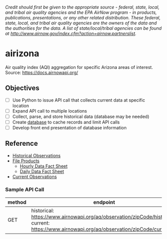 _Credit should first be given to the appropriate source - federal, state, local, and tribal air quality agencies and the EPA AirNow program - in products, publications, presentations, or any other related distribution. These federal, state, local, and tribal air quality agencies are the owners of the data and the authorities for the data. A list of state/local/tribal agencies can be found at http://www.airnow.gov/index.cfm?action=airnow.partnerslist._

# airizona
Air quality index (AQI) aggregation for specific Arizona areas of interest. Source: https://docs.airnowapi.org/

## Objectives
- [ ] Use Python to issue API call that collects current data at specific location
- [ ] Expand API call to multiple locations
- [ ] Collect, parse, and store historical data (database may be needed)
- [ ] Create [database](https://docs.airnowapi.org/faq#:~:text=How%20can%20I%20maintain%20my%20own%20database%20of%20air%20quality%20data%3F) to cache records and limit API calls
- [ ] Develop front end presentation of database information

## Reference
- [Historical Observations](https://docs.airnowapi.org/HistoricalObservationsByZip/docs)
- [File Products](files.airnowtech.org)
  - [Hourly Data Fact Sheet](https://docs.airnowapi.org/docs/HourlyDataFactSheet.pdf)
  - [Daily Data Fact Sheet](https://docs.airnowapi.org/docs/DailyDataFactSheet.pdf)
- [Current Observations](https://docs.airnowapi.org/CurrentObservationsByZip/docs)

### Sample API Call
| method | endpoint | headers | auth |
| ------ | -------- | ------- | ---- |
| GET | historical: https://www.airnowapi.org/aq/observation/zipCode/historical/ <br> current: https://www.airnowapi.org/aq/observation/zipCode/current/ | ?format=application/json&zipCode=12345&date=YYYY-MM-DDT00-0000&distance=25 | &API_KEY={REDACTED} |